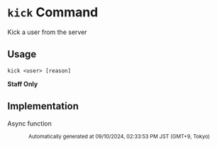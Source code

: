 # `kick` Command

Kick a user from the server

## Usage

```
kick <user> [reason]
```


**Staff Only**

## Implementation

Async function

<div align="center"><sub>Automatically generated at 09/10/2024, 02:33:53 PM JST (GMT+9, Tokyo)</sub></div>